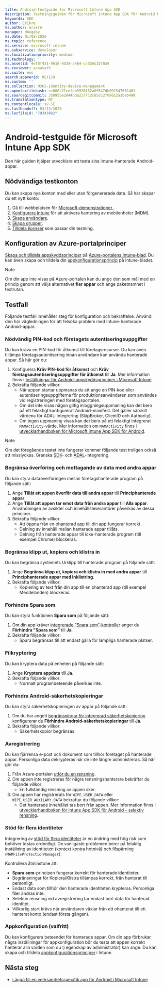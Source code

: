 ```yaml
---
title: Android-testguide för Microsoft Intune App SDK
description: Testningsguiden för Microsoft Intune App SDK för Android hjälper dig att testa din Intune-hanterade Android-app.
keywords: SDK
author: Erikre
ms.author: erikre
manager: dougeby
ms.date: 01/02/2020
ms.topic: reference
ms.service: microsoft-intune
ms.subservice: developer
ms.localizationpriority: medium
ms.technology: ''
ms.assetid: 4ef8f421-9610-4d34-a464-cc02eb1578a9
ms.reviewer: aanavath
ms.suite: ems
search.appverid: MET150
ms.custom: ''
ms.collection: M365-identity-device-management
ms.openlocfilehash: ce008c21cefeb3920182a09547db091547681401
ms.sourcegitcommit: 3d895be2844bda2177c2c85dc2f09612a1be5490
ms.translationtype: HT
ms.contentlocale: sv-SE
ms.lasthandoff: 03/13/2020
ms.locfileid: "79343082"
---
```

# <a name="microsoft-intune-app-sdk-for-android-testing-guide"></a>Android-testguide för Microsoft Intune App SDK

Den här guiden hjälper utvecklare att testa sina Intune-hanterade Android-appar.  

## <a name="prerequisite-test-accounts"></a>Nödvändiga testkonton
Du kan skapa nya konton med eller utan förgenererade data. Så här skapar du ett nytt konto:
1. Gå till webbplatsen för [Microsoft-demonstrationer ](https://demos.microsoft.com/environments/create/tenant). 
2. [Konfigurera Intune](../fundamentals/setup-steps.md) för att aktivera hantering av mobilenheter (MDM).
3. [Skapa användare](../fundamentals/users-add.md).
4. [Skapa grupper](../fundamentals/groups-add.md).
5. [Tilldela licenser](../fundamentals/licenses-assign.md) som passar din testning.


## <a name="azure-portal-policy-configuration"></a>Konfiguration av Azure-portalprinciper
[Skapa och tilldela appskyddsprinciper](https://portal.azure.com/?feature.customportal=false#blade/Microsoft_Intune_Apps/MainMenu/14/selectedMenuItem/Overview) på [Azure-portalens Intune-blad](../apps/app-protection-policies.md). Du kan även skapa och tilldela din [appkonfigurationsprincip](../apps/app-configuration-policies-overview.md) på Intune-bladet.

> [!NOTE]
> Om din app inte visas på Azure-portalen kan du ange den som mål med en princip genom att välja alternativet **fler appar** och ange paketnamnet i textrutan.

## <a name="test-cases"></a>Testfall

Följande testfall innehåller steg för konfiguration och bekräftelse. Använd den här vägledningen för att felsöka problem med Intune-hanterade Android-appar.

### <a name="required-pin-and-corporate-credentials"></a>Nödvändig PIN-kod och företagets autentiseringsuppgifter

Du kan kräva en PIN-kod för åtkomst till företagsresurser. Du kan även tillämpa företagsautentisering innan användare kan använda hanterade appar. Så här gör du:

1. Konfigurera **Kräv PIN-kod för åtkomst** och **Kräv företagsautentiseringsuppgifter för åtkomst** till **Ja**. Mer information finns i [Inställningar för Android-appskyddsprinciper i Microsoft Intune](../apps/app-protection-policy-settings-android.md#access-requirements).
2. Bekräfta följande villkor:
    - När appen startar uppmanas du att ange en PIN-kod eller autentiseringsuppgifterna för produktionsanvändaren som användes vid registreringen med företagsportalen.
    - Om det inte visas någon giltig inloggningsuppmaning kan det bero på ett felaktigt konfigurerat Android-manifest. Det gäller särskilt värdena för ADAL-integrering (SkipBroker, ClientID och Authority).
    - Om ingen uppmaning visas kan det bero på ett felaktigt integrerat `MAMActivity`-värde. Mer information om `MAMActivity` finns i [utvecklarhandboken för Microsoft Intune App SDK för Android](app-sdk-android.md).

> [!NOTE] 
> Om det föregående testet inte fungerar kommer följande test troligen också att misslyckas. Granska [SDK](app-sdk-android.md#sdk-integration)- och [ADAL](app-sdk-android.md#configure-azure-active-directory-authentication-library-adal)-integrering.

### <a name="restrict-transferring-and-receiving-data-with-other-apps"></a>Begränsa överföring och mottagande av data med andra appar
Du kan styra dataöverföringen mellan företagshanterade program på följande sätt:

1. Ange **Tillåt att appen överför data till andra appar** till **Principhanterade appar**.
2. Ange **Tillåt att appen tar emot data från andra appar** till **Alla appar**. Användningen av avsikter och innehållsleverantörer påverkas av dessa principer.
3. Bekräfta följande villkor:
    - Att öppna från en ohanterad app till din app fungerar korrekt.
    - Delning av innehåll mellan hanterade appar tillåts.
    - Delning från hanterade appar till icke-hanterade program (till exempel Chrome) blockeras.

### <a name="restrict-cut-copy-and-paste"></a>Begränsa klipp ut, kopiera och klistra in
Du kan begränsa systemets Urklipp till hanterade program på följande sätt:

1. Ange **Begränsa klipp ut, kopiera och klistra in med andra appar** till **Principhanterade appar med inklistring**.
2. Bekräfta följande villkor:
    - Kopiering av text från din app till en ohanterad app (till exempel Meddelanden) blockeras.

### <a name="prevent-save"></a>Förhindra Spara som
Du kan styra funktionen **Spara som** på följande sätt:

1. Om din app kräver [integrerade ”Spara som”-kontroller](app-sdk-android.md#example-determine-if-saving-to-device-or-cloud-storage-is-permitted) anger du **Förhindra ”Spara som”** till **Ja**.
2. Bekräfta följande villkor:
    - Spara begränsas till att endast gälla för lämpliga hanterade platser.

### <a name="file-encryption"></a>Filkryptering
Du kan kryptera data på enheten på följande sätt:

1. Ange **Kryptera appdata** till **Ja**.
2. Bekräfta följande villkor:
    - Normalt programbeteende påverkas inte.

### <a name="prevent-android-backups"></a>Förhindra Android-säkerhetskopieringar
Du kan styra säkerhetskopieringen av appar på följande sätt:

1. Om du har angett [begränsningar för integrerad säkerhetskopiering](app-sdk-android.md#protecting-backup-data) konfigurerar du **Förhindra Android-säkerhetskopieringar** till **Ja**.
2. Bekräfta följande villkor:
    - Säkerhetskopior begränsas.

### <a name="unenrollment"></a>Avregistrering
Du kan fjärrensa e-post och dokument som tillhör företaget på hanterade appar. Personliga data dekrypteras när de inte längre administreras. Så här gör du:

1. Från Azure-portalen [utför du en rensning](../apps/apps-selective-wipe.md).
2. Om appen inte registreras för några rensningshanterare bekräftar du följande villkor:
    - En fullständig rensning av appen sker.
3. Om appen har registrerats för `WIPE_USER_DATA` eller `WIPE_USER_AUXILARY_DATA` bekräftar du följande villkor:
    - Det hanterade innehållet tas bort från appen. Mer information finns i [utvecklarhandboken för Intune App SDK för Android – selektiv rensning](app-sdk-android.md#selective-wipe).

### <a name="multi-identity-support"></a>Stöd för flera identiteter
Integrering av [stöd för flera identiteter](app-sdk-android.md#multi-identity-optional) är en ändring med hög risk som behöver testas ordentligt. De vanligaste problemen beror på felaktig inställning av identiteten (kontext kontra hotnivå) och filspårning (`MAMFileProtectionManager`).

Kontrollera åtminstone att:

- **Spara som**-principen fungerar korrekt för hanterade identiteter.
- Begränsningar för Kopiera/Klistra tillämpas korrekt, från hanterat till personligt.
- Endast data som tillhör den hanterade identiteten krypteras. Personliga filer ändras inte.
- Selektiv rensning vid avregistrering tar endast bort data för hanterad identitet.
- Villkorlig start krävs när användaren växlar från ett ohanterat till ett hanterat konto (endast första gången).

### <a name="app-configuration-optional"></a>Appkonfiguration (valfritt)
Du kan konfigurera beteendet för hanterade appar. Om din app förbrukar några inställningar för appkonfiguration bör du testa att appen korrekt hanterar alla värden som du (i egenskap av administratör) kan ange. Du kan skapa och tilldela [appkonfigurationsprinciper](../apps/app-configuration-policies-overview.md) i Intune.

## <a name="next-steps"></a>Nästa steg

- [Lägga till en verksamhetsspecifik app för Android i Microsoft Intune](../apps/lob-apps-android.md)
